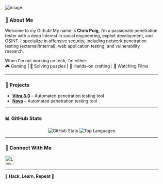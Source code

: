 ![image](https://github.com/user-attachments/assets/c22d9fc3-46c8-452c-9ad0-8f8e13da4bc7)

### 🥷 About Me  
Welcome to my Github! My name is **Chris Puig**, i'm a passionate penetration tester with a deep interest in social engineering, exploit development, and OSINT. I specialize in offensive security, including network penetration testing (external/internal), web application testing, and vulnerability research.  

When I'm not working on tech, I’m either:  
🎮 Gaming | 🧩 Solving puzzles | 🔨 Hands-on crafting | 🍿 Watching Films

---

### 🚀 Projects  
- **[Vitra 3.0](https://github.com/Chris-Puig/Vitra)** – Automated penetration testing tool
- **[Nova](https://github.com/Chris-Puig/Nova)** – Automated penetration testing tool
---

### 📊 GitHub Stats  
<p align="center">
  <!-- GitHub Stats -->
  <img src="https://github-readme-stats.vercel.app/api?username=Chris-Puig&show_icons=true&theme=radical" alt="GitHub Stats" />
<img src="https://github-readme-stats.vercel.app/api/top-langs/?username=Chris-Puig&layout=compact&theme=radical" alt="Top Languages" />
</p>

---

### 📡 Connect With Me
<p>
  <a href="https://www.linkedin.com/in/christopher-puig-58b072221" target="_blank">
    <img src="https://cdn-icons-png.flaticon.com/512/174/174857.png" alt="LinkedIn" width="30" style="margin-right: 10px;">
  </a>
</p>

---

**👾 Hack, Learn, Repeat 👾**  
